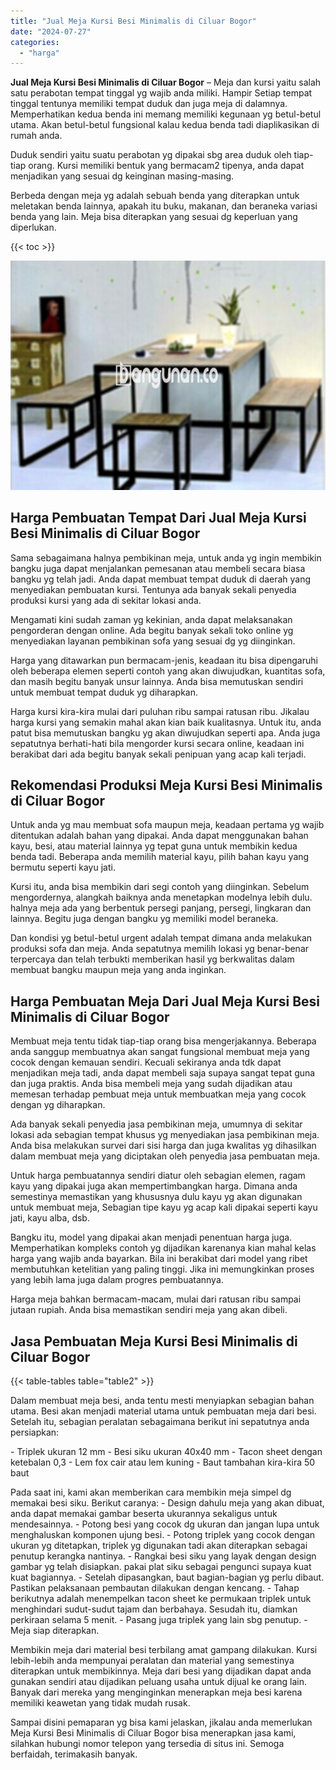 ```yaml
---
title: "Jual Meja Kursi Besi Minimalis di Ciluar Bogor"
date: "2024-07-27"
categories: 
  - "harga"
---
```


**Jual Meja Kursi Besi Minimalis di Ciluar Bogor** – Meja dan kursi yaitu salah satu perabotan tempat tinggal yg wajib anda miliki. Hampir Setiap tempat tinggal tentunya memiliki tempat duduk dan juga meja di dalamnya. Memperhatikan kedua benda ini memang memiliki kegunaan yg betul-betul utama. Akan betul-betul fungsional kalau kedua benda tadi diaplikasikan di rumah anda.

Duduk sendiri yaitu suatu perabotan yg dipakai sbg area duduk oleh tiap-tiap orang. Kursi memiliki bentuk yang bermacam2 tipenya, anda dapat menjadikan yang sesuai dg keinginan masing-masing.

Berbeda dengan meja yg adalah sebuah benda yang diterapkan untuk meletakan benda lainnya, apakah itu buku, makanan, dan beraneka variasi benda yang lain. Meja bisa diterapkan yang sesuai dg keperluan yang diperlukan.

{{< toc >}}

![Jual Meja Kursi Besi Minimalis di Ciluar Bogor](/images/jual-meja-besi-murah14.png)

## Harga Pembuatan Tempat Dari Jual Meja Kursi Besi Minimalis di Ciluar Bogor

Sama sebagaimana halnya pembikinan meja, untuk anda yg ingin membikin bangku juga dapat menjalankan pemesanan atau membeli secara biasa bangku yg telah jadi. Anda dapat membuat tempat duduk di daerah yang menyediakan pembuatan kursi. Tentunya ada banyak sekali penyedia produksi kursi yang ada di sekitar lokasi anda.

Mengamati kini sudah zaman yg kekinian, anda dapat melaksanakan pengorderan dengan online. Ada begitu banyak sekali toko online yg menyediakan layanan pembikinan sofa yang sesuai dg yg diinginkan.

Harga yang ditawarkan pun bermacam-jenis, keadaan itu bisa dipengaruhi oleh beberapa elemen seperti contoh yang akan diwujudkan, kuantitas sofa, dan masih begitu banyak unsur lainnya. Anda bisa memutuskan sendiri untuk membuat tempat duduk yg diharapkan.

Harga kursi kira-kira mulai dari puluhan ribu sampai ratusan ribu. Jikalau harga kursi yang semakin mahal akan kian baik kualitasnya. Untuk itu, anda patut bisa memutuskan bangku yg akan diwujudkan seperti apa. Anda juga sepatutnya berhati-hati bila mengorder kursi secara online, keadaan ini berakibat dari ada begitu banyak sekali penipuan yang acap kali terjadi.

## Rekomendasi Produksi Meja Kursi Besi Minimalis di Ciluar Bogor

Untuk anda yg mau membuat sofa maupun meja, keadaan pertama yg wajib ditentukan adalah bahan yang dipakai. Anda dapat menggunakan bahan kayu, besi, atau material lainnya yg tepat guna untuk membikin kedua benda tadi. Beberapa anda memilih material kayu, pilih bahan kayu yang bermutu seperti kayu jati.

Kursi itu, anda bisa membikin dari segi contoh yang diinginkan. Sebelum mengordernya, alangkah baiknya anda menetapkan modelnya lebih dulu. halnya meja ada yang berbentuk persegi panjang, persegi, lingkaran dan lainnya. Begitu juga dengan bangku yg memiliki model beraneka.

Dan kondisi yg betul-betul urgent adalah tempat dimana anda melakukan produksi sofa dan meja. Anda sepatutnya memilih lokasi yg benar-benar terpercaya dan telah terbukti memberikan hasil yg berkwalitas dalam membuat bangku maupun meja yang anda inginkan.

## Harga Pembuatan Meja Dari Jual Meja Kursi Besi Minimalis di Ciluar Bogor

Membuat meja tentu tidak tiap-tiap orang bisa mengerjakannya. Beberapa anda sanggup membuatnya akan sangat fungsional membuat meja yang cocok dengan kemauan sendiri. Kecuali sekiranya anda tdk dapat menjadikan meja tadi, anda dapat membeli saja supaya sangat tepat guna dan juga praktis. Anda bisa membeli meja yang sudah dijadikan atau memesan terhadap pembuat meja untuk membuatkan meja yang cocok dengan yg diharapkan.

Ada banyak sekali penyedia jasa pembikinan meja, umumnya di sekitar lokasi ada sebagian tempat khusus yg menyediakan jasa pembikinan meja. Anda bisa melakukan survei dari sisi harga dan juga kwalitas yg dihasilkan dalam membuat meja yang diciptakan oleh penyedia jasa pembuatan meja.

Untuk harga pembuatannya sendiri diatur oleh sebagian elemen, ragam kayu yang dipakai juga akan mempertimbangkan harga. Dimana anda semestinya memastikan yang khususnya dulu kayu yg akan digunakan untuk membuat meja, Sebagian tipe kayu yg acap kali dipakai seperti kayu jati, kayu alba, dsb.

Bangku itu, model yang dipakai akan menjadi penentuan harga juga. Memperhatikan kompleks contoh yg dijadikan karenanya kian mahal kelas harga yang wajib anda bayarkan. Bila ini berakibat dari model yang ribet membutuhkan ketelitian yang paling tinggi. Jika ini memungkinkan proses yang lebih lama juga dalam progres pembuatannya.

Harga meja bahkan bermacam-macam, mulai dari ratusan ribu sampai jutaan rupiah. Anda bisa memastikan sendiri meja yang akan dibeli.

## Jasa Pembuatan Meja Kursi Besi Minimalis di Ciluar Bogor

{{< table-tables table="table2" >}}

Dalam membuat meja besi, anda tentu mesti menyiapkan sebagian bahan utama. Besi akan menjadi material utama untuk pembuatan meja dari besi. Setelah itu, sebagian peralatan sebagaimana berikut ini sepatutnya anda persiapkan:

\- Triplek ukuran 12 mm - Besi siku ukuran 40x40 mm - Tacon sheet dengan ketebalan 0,3 - Lem fox cair atau lem kuning - Baut tambahan kira-kira 50 baut

Pada saat ini, kami akan memberikan cara membikin meja simpel dg memakai besi siku. Berikut caranya: - Design dahulu meja yang akan dibuat, anda dapat memakai gambar beserta ukurannya sekaligus untuk mendesainnya. - Potong besi yang cocok dg ukuran dan jangan lupa untuk menghaluskan komponen ujung besi. - Potong triplek yang cocok dengan ukuran yg ditetapkan, triplek yg digunakan tadi akan diterapkan sebagai penutup kerangka nantinya. - Rangkai besi siku yang layak dengan design gambar yg telah disiapkan. pakai plat siku sebagai pengunci supaya kuat kuat bagiannya. - Setelah dipasangkan, baut bagian-bagian yg perlu dibaut. Pastikan pelaksanaan pembautan dilakukan dengan kencang. - Tahap berikutnya adalah menempelkan tacon sheet ke permukaan triplek untuk menghindari sudut-sudut tajam dan berbahaya. Sesudah itu, diamkan perkiraan selama 5 menit. - Pasang juga triplek yang lain sbg penutup. - Meja siap diterapkan.

Membikin meja dari material besi terbilang amat gampang dilakukan. Kursi lebih-lebih anda mempunyai peralatan dan material yang semestinya diterapkan untuk membikinnya. Meja dari besi yang dijadikan dapat anda gunakan sendiri atau dijadikan peluang usaha untuk dijual ke orang lain. Banyak dari mereka yang menginginkan menerapkan meja besi karena memiliki keawetan yang tidak mudah rusak.

Sampai disini pemaparan yg bisa kami jelaskan, jikalau anda memerlukan Meja Kursi Besi Minimalis di Ciluar Bogor bisa menerapkan jasa kami, silahkan hubungi nomor telepon yang tersedia di situs ini. Semoga berfaidah, terimakasih banyak.
